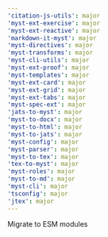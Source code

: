 ```yaml
---
'citation-js-utils': major
'myst-ext-exercise': major
'myst-ext-reactive': major
'markdown-it-myst': major
'myst-directives': major
'myst-transforms': major
'myst-cli-utils': major
'myst-ext-proof': major
'myst-templates': major
'myst-ext-card': major
'myst-ext-grid': major
'myst-ext-tabs': major
'myst-spec-ext': major
'jats-to-myst': major
'myst-to-docx': major
'myst-to-html': major
'myst-to-jats': major
'myst-config': major
'myst-parser': major
'myst-to-tex': major
'tex-to-myst': major
'myst-roles': major
'myst-to-md': major
'myst-cli': major
'tsconfig': major
'jtex': major
---
```


Migrate to ESM modules

